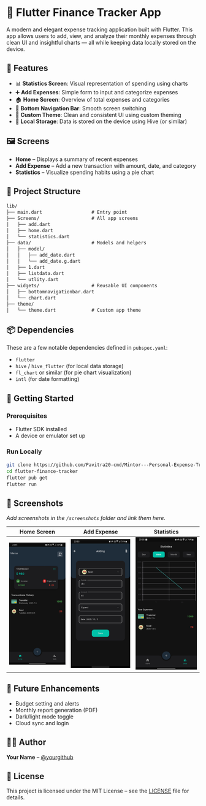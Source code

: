 
# 💸 Flutter Finance Tracker App

A modern and elegant expense tracking application built with Flutter. This app allows users to add, view, and analyze their monthly expenses through clean UI and insightful charts — all while keeping data locally stored on the device.

## 📱 Features

- 📊 **Statistics Screen**: Visual representation of spending using charts
- ➕ **Add Expenses**: Simple form to input and categorize expenses
- 🏠 **Home Screen**: Overview of total expenses and categories
- 🔄 **Bottom Navigation Bar**: Smooth screen switching
- 🎨 **Custom Theme**: Clean and consistent UI using custom theming
- 📁 **Local Storage**: Data is stored on the device using Hive (or similar)

## 🖼️ Screens

- **Home** – Displays a summary of recent expenses
- **Add Expense** – Add a new transaction with amount, date, and category
- **Statistics** – Visualize spending habits using a pie chart

## 📂 Project Structure

```
lib/
├── main.dart                  # Entry point
├── Screens/                   # All app screens
│   ├── add.dart
│   ├── home.dart
│   └── statistics.dart
├── data/                      # Models and helpers
│   ├── model/
│   │   ├── add_date.dart
│   │   └── add_date.g.dart
│   ├── 1.dart
│   ├── listdata.dart
│   └── utlity.dart
├── widgets/                   # Reusable UI components
│   ├── bottomnavigationbar.dart
│   └── chart.dart
├── theme/
│   └── theme.dart             # Custom app theme
```

## 📦 Dependencies

These are a few notable dependencies defined in `pubspec.yaml`:

- `flutter`
- `hive` / `hive_flutter` (for local data storage)
- `fl_chart` or similar (for pie chart visualization)
- `intl` (for date formatting)

## 🚀 Getting Started

### Prerequisites

- Flutter SDK installed
- A device or emulator set up

### Run Locally

```bash
git clone https://github.com/Pavitra20-cmd/Mintor---Personal-Expense-Tracker.git
cd flutter-finance-tracker
flutter pub get
flutter run
```

## 📸 Screenshots

*Add screenshots in the `/screenshots` folder and link them here.*

| Home Screen | Add Expense | Statistics |
|-------------|-------------|------------|
| ![home](screenshots/home.jpg) | ![add](screenshots/add.jpg) | ![stats](screenshots/statistics.jpg) |

## 🔮 Future Enhancements

- Budget setting and alerts
- Monthly report generation (PDF)
- Dark/light mode toggle
- Cloud sync and login

## 👨‍💻 Author

**Your Name** – [@yourgithub](https://github.com/Pavitra20-cmd)

## 📃 License

This project is licensed under the MIT License – see the [LICENSE](LICENSE) file for details.

